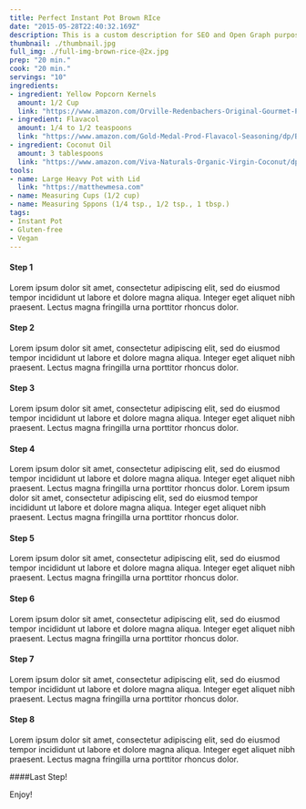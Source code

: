 ```yaml
---
title: Perfect Instant Pot Brown RIce
date: "2015-05-28T22:40:32.169Z"
description: This is a custom description for SEO and Open Graph purposes, rather than the default generated excerpt. Simply add a description field to the frontmatter.
thumbnail: ./thumbnail.jpg
full_img: ./full-img-brown-rice-@2x.jpg
prep: "20 min."
cook: "20 min."
servings: "10"
ingredients:
- ingredient: Yellow Popcorn Kernels
  amount: 1/2 Cup
  link: "https://www.amazon.com/Orville-Redenbachers-Original-Gourmet-Popcorn/dp/B000RPYX4W/"
- ingredient: Flavacol
  amount: 1/4 to 1/2 teaspoons
  link: "https://www.amazon.com/Gold-Medal-Prod-Flavacol-Seasoning/dp/B004W8LT10"
- ingredient: Coconut Oil
  amount: 3 tablespoons
  link: "https://www.amazon.com/Viva-Naturals-Organic-Virgin-Coconut/dp/B00DS842HS/"
tools:
- name: Large Heavy Pot with Lid
  link: "https://matthewmesa.com"
- name: Measuring Cups (1/2 cup)
- name: Measuring Sppons (1/4 tsp., 1/2 tsp., 1 tbsp.)
tags:
- Instant Pot
- Gluten-free
- Vegan
---
```


#### Step 1
Lorem ipsum dolor sit amet, consectetur adipiscing elit, sed do eiusmod tempor incididunt ut labore et dolore magna aliqua. Integer eget aliquet nibh praesent. Lectus magna fringilla urna porttitor rhoncus dolor.

#### Step 2

Lorem ipsum dolor sit amet, consectetur adipiscing elit, sed do eiusmod tempor incididunt ut labore et dolore magna aliqua. Integer eget aliquet nibh praesent. Lectus magna fringilla urna porttitor rhoncus dolor.

#### Step 3

Lorem ipsum dolor sit amet, consectetur adipiscing elit, sed do eiusmod tempor incididunt ut labore et dolore magna aliqua. Integer eget aliquet nibh praesent. Lectus magna fringilla urna porttitor rhoncus dolor.

#### Step 4

Lorem ipsum dolor sit amet, consectetur adipiscing elit, sed do eiusmod tempor incididunt ut labore et dolore magna aliqua. Integer eget aliquet nibh praesent. Lectus magna fringilla urna porttitor rhoncus dolor. Lorem ipsum dolor sit amet, consectetur adipiscing elit, sed do eiusmod tempor incididunt ut labore et dolore magna aliqua. Integer eget aliquet nibh praesent. Lectus magna fringilla urna porttitor rhoncus dolor.

#### Step 5

Lorem ipsum dolor sit amet, consectetur adipiscing elit, sed do eiusmod tempor incididunt ut labore et dolore magna aliqua. Integer eget aliquet nibh praesent. Lectus magna fringilla urna porttitor rhoncus dolor.

#### Step 6

Lorem ipsum dolor sit amet, consectetur adipiscing elit, sed do eiusmod tempor incididunt ut labore et dolore magna aliqua. Integer eget aliquet nibh praesent. Lectus magna fringilla urna porttitor rhoncus dolor.

#### Step 7

Lorem ipsum dolor sit amet, consectetur adipiscing elit, sed do eiusmod tempor incididunt ut labore et dolore magna aliqua. Integer eget aliquet nibh praesent. Lectus magna fringilla urna porttitor rhoncus dolor.

#### Step 8

Lorem ipsum dolor sit amet, consectetur adipiscing elit, sed do eiusmod tempor incididunt ut labore et dolore magna aliqua. Integer eget aliquet nibh praesent. Lectus magna fringilla urna porttitor rhoncus dolor.

####Last Step!

Enjoy!
